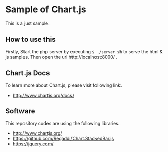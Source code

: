 # Sample of Chart.js
This is a just sample.

## How to use this
Firstly, Start the php server by executing ``$ ./server.sh`` to serve the html & js samples.
Then open the url http://localhost:8000/ .


## Chart.js Docs
To learn more about Chart.js, please visit following link.

+ http://www.chartjs.org/docs/

## Software
This repository codes are using the following libraries.

+ http://www.chartjs.org/
+ https://github.com/Regaddi/Chart.StackedBar.js
+ https://jquery.com/
